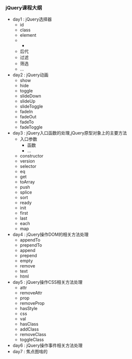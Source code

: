 ### jQuery课程大纲
- day1 : jQuery选择器
	- id 
	- class
	- element
	- *
	- 后代
	- 过滤
	- 筛选
	- ...
- day2 : jQuery动画
	- show
	- hide
	- toggle
	- slideDown
	- slideUp
	- slideToggle
	- fadeIn
	- fadeOut
	- fadeTo
	- fadeToggle
- day3 : jQuery入口函数的处理,jQuery原型对象上的主要方法
	- 入口参数
		- 函数
		- ...
	- constructor
	- version
	- selector
	- eq
	- get
	- toArray
	- push
	- splice
	- sort
	- ready
	- init
	- first
	- last
	- each
	- map
- day4 : jQuery操作DOM的相关方法处理
	- appendTo
	- prependTo
	- append
	- prepend
	- empty
	- remove
	- text
	- html
- day5 : jQuery操作CSS相关方法处理
	- attr
	- removeAttr
	- prop
	- removeProp
	- hasStyle
	- css
	- val
	- hasClass
	- addClass
	- removeClass
	- toggleClass
- day6 : jQuery操作事件相关方法处理
- day7 : 焦点图啥的